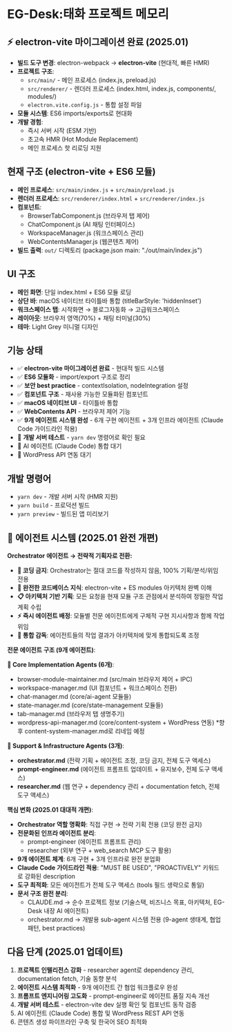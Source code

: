 # EG-Desk:태화 프로젝트 메모리

## ⚡ electron-vite 마이그레이션 완료 (2025.01)
- **빌드 도구 변경**: electron-webpack → **electron-vite** (현대적, 빠른 HMR)
- **프로젝트 구조**: 
  - `src/main/` - 메인 프로세스 (index.js, preload.js)
  - `src/renderer/` - 렌더러 프로세스 (index.html, index.js, components/, modules/)
  - `electron.vite.config.js` - 통합 설정 파일
- **모듈 시스템**: ES6 imports/exports로 현대화
- **개발 경험**: 
  - 즉시 서버 시작 (ESM 기반)
  - 초고속 HMR (Hot Module Replacement)
  - 메인 프로세스 핫 리로딩 지원

## 현재 구조 (electron-vite + ES6 모듈)
- **메인 프로세스**: `src/main/index.js` + `src/main/preload.js`
- **렌더러 프로세스**: `src/renderer/index.html` + `src/renderer/index.js`
- **컴포넌트**: 
  - BrowserTabComponent.js (브라우저 탭 제어)
  - ChatComponent.js (AI 채팅 인터페이스)
  - WorkspaceManager.js (워크스페이스 관리)
  - WebContentsManager.js (웹콘텐츠 제어)
- **빌드 출력**: `out/` 디렉토리 (package.json main: "./out/main/index.js")

## UI 구조
- **메인 화면**: 단일 index.html + ES6 모듈 로딩
- **상단 바**: macOS 네이티브 타이틀바 통합 (titleBarStyle: 'hiddenInset')
- **워크스페이스 탭**: 시작화면 → 블로그자동화 → 고급워크스페이스
- **레이아웃**: 브라우저 영역(70%) + 채팅 터미널(30%)
- **테마**: Light Grey 미니멀 디자인

## 기능 상태
- ✅ **electron-vite 마이그레이션 완료** - 현대적 빌드 시스템
- ✅ **ES6 모듈화** - import/export 구조로 정리
- ✅ **보안 best practice** - contextIsolation, nodeIntegration 설정
- ✅ **컴포넌트 구조** - 재사용 가능한 모듈화된 컴포넌트
- ✅ **macOS 네이티브 UI** - 타이틀바 통합
- ✅ **WebContents API** - 브라우저 제어 기능
- ✅ **9개 에이전트 시스템 완성** - 6개 구현 에이전트 + 3개 인프라 에이전트 (Claude Code 가이드라인 적용)
- 🔄 **개발 서버 테스트** - `yarn dev` 명령어로 확인 필요
- 🔄 AI 에이전트 (Claude Code) 통합 대기
- 🔄 WordPress API 연동 대기

## 개발 명령어
- `yarn dev` - 개발 서버 시작 (HMR 지원)
- `yarn build` - 프로덕션 빌드
- `yarn preview` - 빌드된 앱 미리보기

## 🤖 에이전트 시스템 (2025.01 완전 개편)
**Orchestrator 에이전트 → 전략적 기획자로 전환:**
- **🚫 코딩 금지**: Orchestrator는 절대 코드를 작성하지 않음, 100% 기획/분석/위임 전용
- **🧠 완전한 코드베이스 지식**: electron-vite + ES modules 아키텍처 완벽 이해
- **📋 아키텍처 기반 기획**: 모든 요청을 현재 모듈 구조 관점에서 분석하여 정밀한 작업 계획 수립
- **⚡ 즉시 에이전트 배정**: 모듈별 전문 에이전트에게 구체적 구현 지시사항과 함께 작업 위임
- **🔄 통합 감독**: 에이전트들의 작업 결과가 아키텍처에 맞게 통합되도록 조정

**전문 에이전트 구조 (9개 에이전트)**:

**🎯 Core Implementation Agents (6개)**:
- browser-module-maintainer.md (src/main 브라우저 제어 + IPC)
- workspace-manager.md (UI 컴포넌트 + 워크스페이스 전환)
- chat-manager.md (core/ai-agent 모듈들)
- state-manager.md (core/state-management 모듈들)
- tab-manager.md (브라우저 탭 생명주기)
- wordpress-api-manager.md (core/content-system + WordPress 연동) *향후 content-system-manager.md로 리네임 예정

**🔧 Support & Infrastructure Agents (3개)**:
- **orchestrator.md** (전략 기획 + 에이전트 조정, 코딩 금지, 전체 도구 액세스)
- **prompt-engineer.md** (에이전트 프롬프트 업데이트 + 유지보수, 전체 도구 액세스)
- **researcher.md** (웹 연구 + dependency 관리 + documentation fetch, 전체 도구 액세스)

**핵심 변화 (2025.01 대대적 개편)**:
- **Orchestrator 역할 명확화**: 직접 구현 → 전략 기획 전용 (코딩 완전 금지)
- **전문화된 인프라 에이전트 분리**: 
  - prompt-engineer (에이전트 프롬프트 관리)
  - researcher (외부 연구 + web_search MCP 도구 활용)
- **9개 에이전트 체계**: 6개 구현 + 3개 인프라로 완전 분업화
- **Claude Code 가이드라인 적용**: "MUST BE USED", "PROACTIVELY" 키워드로 강화된 description
- **도구 최적화**: 모든 에이전트가 전체 도구 액세스 (tools 필드 생략으로 통일)
- **문서 구조 완전 분리**: 
  - CLAUDE.md → 순수 프로젝트 정보 (기술스택, 비즈니스 목표, 아키텍처, EG-Desk 내장 AI 에이전트)
  - orchestrator.md → 개발용 sub-agent 시스템 전용 (9-agent 생태계, 협업 패턴, best practices)

## 다음 단계 (2025.01 업데이트)
1. **프로젝트 인텔리전스 강화** - researcher agent로 dependency 관리, documentation fetch, 기술 동향 분석
2. **에이전트 시스템 최적화** - 9개 에이전트 간 협업 워크플로우 완성
3. **프롬프트 엔지니어링 고도화** - prompt-engineer로 에이전트 품질 지속 개선
4. **개발 서버 테스트** - electron-vite dev 실행 확인 및 컴포넌트 동작 검증
5. AI 에이전트 (Claude Code) 통합 및 WordPress REST API 연동
6. 콘텐츠 생성 파이프라인 구축 및 한국어 SEO 최적화 